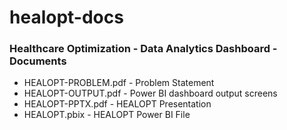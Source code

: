 # healopt-docs
### Healthcare Optimization - Data Analytics Dashboard - Documents
 - HEALOPT-PROBLEM.pdf - Problem Statement
 - HEALOPT-OUTPUT.pdf - Power BI dashboard output screens
 - HEALOPT-PPTX.pdf - HEALOPT Presentation
 - HEALOPT.pbix - HEALOPT Power BI File
